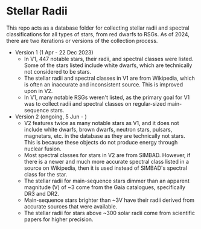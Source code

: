 ##
# Stellar Radii
This repo acts as a database folder for collecting stellar radii and spectral classifications for all types of stars, from red dwarfs to RSGs. 
As of 2024, there are two iterations or versions of the collection process.
- Version 1 (1 Apr - 22 Dec 2023)
  - In V1, 447 notable stars, their radii, and spectral classes were listed. Some of the stars listed include white dwarfs, which are technically not considered to be stars.
  - The stellar radii and spectral classes in V1 are from Wikipedia, which is often an inaccurate and inconsistent source. This is improved upon in V2.
  - In V1, many notable RSGs weren't listed, as the primary goal for V1 was to collect radii and spectral classes on regular-sized main-sequence stars.
- Version 2 (ongoing, 5 Jun - )
  - V2 features twice as many notable stars as V1, and it does not include white dwarfs, brown dwarfs, neutron stars, pulsars, magnetars, etc. in the database as they are technically not stars. This is because these objects do not produce energy through nuclear fusion.
  - Most spectral classes for stars in V2 are from SIMBAD. However, if there is a newer and much more accurate spectral class listed in a source on Wikipedia, then it is used instead of SIMBAD's spectral class for the star.
  - The stellar radii for main-sequence stars dimmer than an apparent magnitude (V) of ~3 come from the Gaia catalogues, specifically DR3 and DR2.
  - Main-sequence stars brighter than ~3V have their radii derived from accurate sources that were available.
  - The stellar radii for stars above ~300 solar radii come from scientific papers for higher precision.
